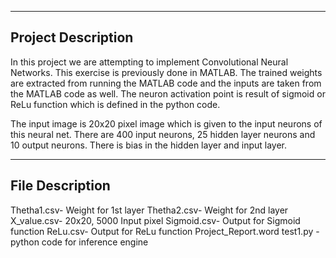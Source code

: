 -------------------
Project Description
-------------------
In this project we are attempting to implement Convolutional Neural Networks. This exercise is previously done in MATLAB. 
The trained weights are extracted from running the MATLAB code and the inputs are taken from the MATLAB code as well. 
The neuron activation point is result of sigmoid or ReLu function which is defined in the python code. 

The input image is 20x20 pixel image which is given to the input neurons of this neural net. 
There are 400 input neurons, 25 hidden layer neurons and 10 output neurons. There is bias in the hidden layer and input layer. 

-------------------
File Description
-------------------
Thetha1.csv- Weight for 1st layer
Thetha2.csv- Weight for 2nd layer
X_value.csv- 20x20, 5000 Input pixel
Sigmoid.csv- Output for Sigmoid function
ReLu.csv- Output for ReLu function
Project_Report.word 
test1.py - python code for inference engine